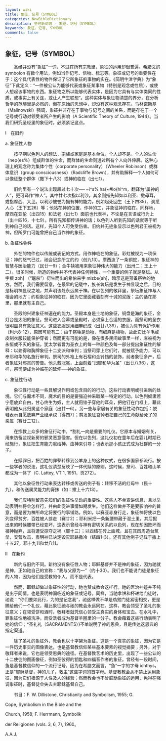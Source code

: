 ```yaml
---
layout: wiki
title: 象征，记号（SYMBOL）
categories: NewBibleDictionary
description: 圣经新词典 - 象征，记号（SYMBOL）
keywords: 象征，记号, SYMBOL
comments: false
---
```


## 象征，记号（SYMBOL）

　　圣经并没有“象征”一词，不过在所有宗教里，象征的运用却很普遍。希腊文的 symbolon 有数个用法，例如当作记号、信物、标志等。象征或记号的重要性在于：这个具代表性的物件保证了它所象征的事物的实在。《简明牛津字典》为“象征”下此定义：“一件被公认为能够代表或象征某事物（特别是观念或性质），或使人想起该事物的东西。象征物之所以能够代表实体，是因为它具有与实体类同的性质，或事实上有关连，或让人产生联想”。这种实体与象征物清楚的界分，在分析哲学的范畴里是必然的，但在原始的思想中，却没有这种观念存在。马林诺斯基（Malinowski）强调，象征并非存在于事物与记号之间的关系，而是存在于一个记号或行动对领受者所产生的影响（A Scientific Theory of Culture, 1944）。当我们研究圣经里的象征时，必须紧记这点。

Ⅰ　在旧约

a. 象征性人物

　　按早期以色列人的想法，宗族或家庭是基本单位，个人却不是。个人的生命（nep{es%）组成群体的生命，而群体的生命则透过所有个人向外伸展。这种心理上的观念称为集体个性（corporate personality）（Wheeler Robinson）或群体意识（group consciousness）（Radcliffe Brown），并有助解释一个人如何可以像征整个群体（撒下十八3）或神的临在（出七1）。

　　旧约里有一个说法出现超过七十次── ~i^s% ha{~#lo{hi^m，翻译为“属神的人”，更可译作“神人”。其中廿七次指以利沙，其余则指先知如以利亚、撒母耳，或指摩西、大卫。以利沙被誉为拥有神的能力，例如起死回生（王下四35）、洞悉人心（王下五26）等；他站在神的位置，作神的工，并象征神的临在。同样地，摩西在亚伦（出四15）和法老（出七1）面前也代表神，不论是在言语或行为上（出十四16，十七9）。所有先知都传讲神的话；以色列人听到先知的话就等于听到神自己的话。这样，先知个人可免受伤害。旧约并无迹象显示以色列君王被视为神，但所罗门可能曾把自己当作神的象征。

b. 象征性物件

　　外在的物件也以传统或表记的方式，用作神临在的象征。彩虹被视为一项保证：神的怒气已过，祂会记念所立的约（创九13）。摩西造了一条铜蛇，象征神的智慧与医治能力（民廿一9）；金牛犊被用来象征神伟大的能力（出卅二；王上十二）。很多时候，所造的物件并不代表神任何特性，一个重要的例子就是祭坛。从字根 zbh] （“屠杀”）衍生而出的希伯来字 mizbe{ah]，暗示这是预备祭牲的地方。然而，我们需要留意，在最早的记载中，族长筑坛是发生于神显现之后，目的是标明神显现之地，并声明该处永远属于神。在以色列的敬拜里，祭坛象征神与人相会的地方；约柜象征神的临在，因为它里面藏着刻有十诫的泥版：主的话在那里，那里就有主自己。

　　圣殿的兴建象征神遍在的能力。圣殿本身是土地的象征，铜盘是海的象征，金灯台是太阳的象征。祭司进入会幕或圣殿时，必须穿上合适的衣服，而祭司的圣衣很明显具有象征意义。这些衣服是用细麻织成（出廿八39），被认为具有保护作用（利六8-12），原因可能有二：由于祭牲是动物，而细麻是植物，故此它比羊毛或皮制衣服较能保护穿者；然而更有可能的是，像在很多民间故事里一样，麻被视为永恒或不灭的象征。犹太学者曾为圣衣上的每一种颜色及每一部分提出象征性的解释：以弗得和胸牌象征十二支派和审判；当祭司穿上它们时，就被赋予能力，可以奉耶和华的名施行审判。祭司的外袍上有石榴和金铃铛的装饰，前者象征多产，后者象征对邪灵的警告。他头戴冠冕，上面刻着“归耶和华为圣”（出廿八36），这样，祭司便成为神临在的延伸──神的象征。

c. 象征性行动

　　象征性行动是一些具解说作用或包含目的的行动。这些行动表明或引进新的处境。它们与魔术不同，魔术的目的是要强迫神采取某一特定的行动。以色列奴隶若宁愿放弃自由，甘心终生为奴，主人就用锥子穿他的耳朵，把他钉在门框上，藉此表明他从此归属这个家庭（出廿一6）。另一些与家居有关的象征性动作包括：脱鞋表示自愿放弃产业继承权（得四7）；剪发象征哀悼者把自己的生命献给死了的亲属（赛廿二12）。

　　在宗教上众多的象征行动中，*割礼一向是重要的礼仪。它原本与婚姻有关，用来防备监视新房的邪灵恶意侵害。但在以色列，这礼仪初在童年后在婴儿时期已经施行，象征把生育能力献给神，由神来引导；也表示那小孩正式成为社群的一分子。

　　在赎罪日，把百姓的罪孽转移到公羊身上的这种仪式，在很多国家都流行。按一些学者的说法，这礼仪清楚反映了一体代赎的原则，这时候，祭司、百姓和山羊都成为一体了（C. Lattey, VT 1, 1951，页272）。

　　其他以象征性行动来表达转移或传送的例子有：转移不洁的红母牛（民十九），和传送属灵能力的膏抹（如：撒上十六13）。

　　我们应特别留意先知们的象征性举动的重要性。这些人不单宣讲信息，且以举动表明神将会怎样行，并由此促进事情如期发生。他们这样做并不是要影响神的旨意，而是要为神所命定将要行的事铺路。例如，以赛亚赤身行走，象征神将使以色列变得贫穷，百姓被人掳走（赛廿2）；耶利米把一条新腰带藏于湿土里，其后掘出来的时候腰带已经变坏，这表示曾经与神有密切关系的以色列，现在却因败坏而被神抛弃，且将遭受掠夺之祸（耶十三）；以西结在砖上画城，且在其四周造台筑垒，安营攻击，表明神已决定毁灭耶路撒冷（结四1-3）。还有其他例子记载于撒上十五27，耶十九11和廿八11。

Ⅱ　在新约

　　新约与旧约不同。新约没有象征性人物；耶稣基督并不是神的象征，因为祂就是神，正如祂自己的宣称：“我与父原为一”（约十30）。我们也不能说门徒是象征的人物，因为他们是受教的仆人，而不是代表。

　　然而，耶稣却做过象征性的行动，祂也赞成教会这样行。祂的医治神迹并不纯是出于同情，也是表明神国临近的象征或记号。同样，当祂拿饼和杯递给门徒时，祂说：“你们要如此行，为的是记念我”，祂这样做不单是劝勉门徒紧密相交，更是赐给他们一个礼仪，藉此象征祂与祂的教会永远同在。这样，教会领受了圣礼的象征意义；在领受饼和酒时，敬拜者就凭信心领受主真实的身体和宝血。在水礼中，罪象征性地被洗净，而受洗者成为基督羊圈里的一分子。教会藉着这些行动表明了她的信仰；*圣礼礼（SACRAMENTS）}不单说明了神的恩典，且是传达这恩典的指定渠道。

　　除了圣礼的象征外，教会也以十字架为象征。这是一个真实的象征，因为它是一件历史事实的图像表达，也是基督教信仰某些基本要素的视觉摘要；另外，对于敬拜者来说，它也是领受恩典的途径。在基督教艺术的历史里，出现了一些公认的十二使徒的图画像征，例如圣彼得的钥匙和四福音作者的象征。曾经有一段时间，鱼是基督教信仰的一个流行记号，因为在希腊文而言，“鱼”一字的字母 ichthys，正是“耶稣基督，神的儿子，救主”这些字词的首字母。基督教教会从不禁止运用象征，因为它们根源于人性及人的经验；然而教会也不曾鼓励象征的运用，免得在强调象征时，基督徒会失去主耶稣基督自己。

　　书目：F. W. Dillistone, Christianity and Symbolism, 1955; G.

Cope, Symbolism in the Bible and the

Church, 1958; F. Herrmann, Symbolik

der Religionen (vols. 3, 6, 7), 1960。

A.A.J.








